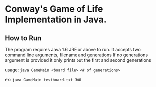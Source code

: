 Conway's Game of Life Implementation in Java.
===

## How to Run
The program requires Java 1.6 JRE or above to run.
It accepts two command line arguments, filename and generations
If no generations argument is provided it only prints out the first and second generations

usage: `java GameMain <board file> <# of generations>`

ex: `java GameMain testboard.txt 300`
